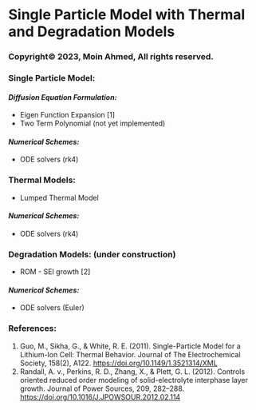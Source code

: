 # Single Particle Model with Thermal and Degradation Models
### Copyright© 2023, Moin Ahmed, All rights reserved.

### Single Particle Model:
#### _Diffusion Equation Formulation:_
- Eigen Function Expansion [1]
- Two Term Polynomial (not yet implemented)
#### _Numerical Schemes:_
- ODE solvers (rk4)
### Thermal Models:
- Lumped Thermal Model
#### _Numerical Schemes:_
- ODE solvers (rk4)
### Degradation Models: (under construction)
- ROM - SEI growth [2]
#### _Numerical Schemes:_
- ODE solvers (Euler)
### References:
1. Guo, M., Sikha, G., & White, R. E. (2011). Single-Particle Model for a Lithium-Ion Cell: Thermal Behavior. Journal of The Electrochemical Society, 158(2), A122. https://doi.org/10.1149/1.3521314/XML
2. Randall, A. v., Perkins, R. D., Zhang, X., & Plett, G. L. (2012). Controls oriented reduced order modeling of solid-electrolyte interphase layer growth. Journal of Power Sources, 209, 282–288. https://doi.org/10.1016/J.JPOWSOUR.2012.02.114
